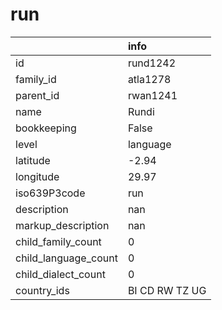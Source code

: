 # run
|                      | info           |
|:---------------------|:---------------|
| id                   | rund1242       |
| family_id            | atla1278       |
| parent_id            | rwan1241       |
| name                 | Rundi          |
| bookkeeping          | False          |
| level                | language       |
| latitude             | -2.94          |
| longitude            | 29.97          |
| iso639P3code         | run            |
| description          | nan            |
| markup_description   | nan            |
| child_family_count   | 0              |
| child_language_count | 0              |
| child_dialect_count  | 0              |
| country_ids          | BI CD RW TZ UG |